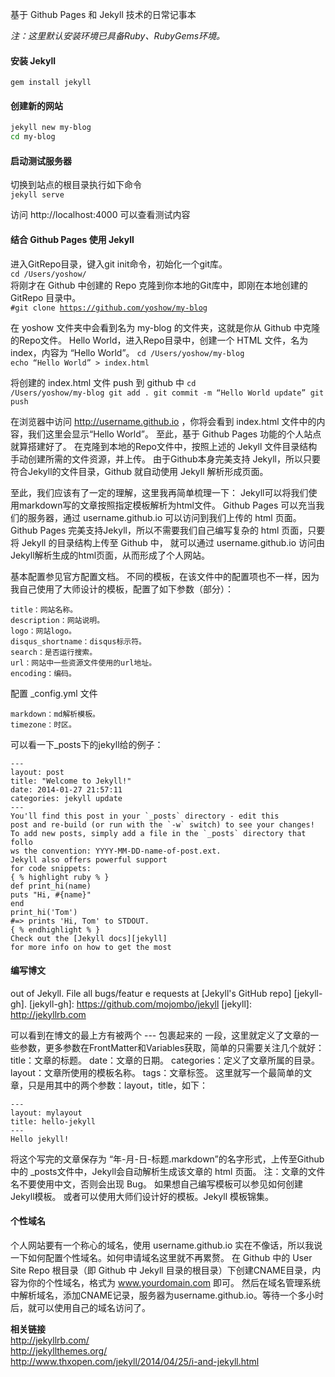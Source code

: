 基于 Github Pages 和 Jekyll 技术的日常记事本

*注：这里默认安装环境已具备Ruby、RubyGems环境。*

#### 安装 Jekyll ####   
<code>gem install jekyll</code>

#### 创建新的网站 ####   
``` bash
jekyll new my-blog   
cd my-blog
```

#### 启动测试服务器 #### 

切换到站点的根目录执行如下命令  
<code>jekyll serve</code>  

访问 http://localhost:4000 可以查看测试内容

#### 结合 Github Pages 使用 Jekyll ####  
进入GitRepo目录，键入git init命令，初始化一个git库。  
<code>cd /Users/yoshow/</code>  
将刚才在 Github 中创建的 Repo 克隆到你本地的Git库中，即刚在本地创建的 GitRepo 目录中。  
<code>#git clone https://github.com/yoshow/my-blog</code>

在 yoshow 文件夹中会看到名为 my-blog 的文件夹，这就是你从 Github 中克隆的Repo文件。
Hello World，进入Repo目录中，创建一个 HTML 文件，名为index，内容为 “Hello World”。
<code>cd /Users/yoshow/my-blog
echo “Hello World” > index.html</code> 

将创建的 index.html 文件 push 到 github 中 
<code>cd /Users/yoshow/my-blog
git add .
git commit -m “Hello World update”
git push</code>

在浏览器中访问 http://username.github.io ，你将会看到 index.html 文件中的内容，我们这里会显示“Hello World”。
至此，基于 Github Pages 功能的个人站点就算搭建好了。
在克隆到本地的Repo文件中，按照上述的 Jekyll 文件目录结构手动创建所需的文件资源，并上传。
由于Github本身完美支持 Jekyll，所以只要符合Jekyll的文件目录，Github 就自动使用 Jekyll 解析形成页面。

至此，我们应该有了一定的理解，这里我再简单梳理一下：
Jekyll可以将我们使用markdown写的文章按照指定模板解析为html文件。
Github Pages 可以充当我们的服务器，通过 username.github.io 可以访问到我们上传的 html 页面。
Github Pages 完美支持Jekyll，所以不需要我们自己编写复杂的 html 页面，只要将 Jekyll 的目录结构上传至 Github 中，
就可以通过 username.github.io 访问由Jekyll解析生成的html页面，从而形成了个人网站。

基本配置参见官方配置文档。 不同的模板，在该文件中的配置项也不一样，因为我自己使用了大师设计的模板，配置了如下参数（部分）：
```
title：网站名称。
description：网站说明。
logo：网站logo。
disqus_shortname：disqus标示符。
search：是否运行搜索。
url：网站中一些资源文件使用的url地址。
encoding：编码。
```

配置 _config.yml 文件
```
markdown：md解析模板。
timezone：时区。
```

可以看一下_posts下的jekyll给的例子：
```
---
layout: post
title: "Welcome to Jekyll!"
date: 2014-01-27 21:57:11
categories: jekyll update
---
You'll find this post in your `_posts` directory - edit this 
post and re-build (or run with the `-w` switch) to see your changes! 
To add new posts, simply add a file in the `_posts` directory that follo
ws the convention: YYYY-MM-DD-name-of-post.ext.
Jekyll also offers powerful support
for code snippets:
{ % highlight ruby % }
def print_hi(name)
puts "Hi, #{name}"
end
print_hi('Tom')
#=> prints 'Hi, Tom' to STDOUT.
{ % endhighlight % }
Check out the [Jekyll docs][jekyll]
for more info on how to get the most
```
#### 编写博文 ####  
out of Jekyll. File all bugs/featur
e requests at [Jekyll's GitHub repo]
[jekyll-gh].
[jekyll-gh]: https://github.com/mojombo/jekyll
[jekyll]: http://jekyllrb.com

可以看到在博文的最上方有被两个 --- 包裹起来的
一段，这里就定义了文章的一些参数，更多参数在FrontMatter和Variables获取，简单的只需要关注几个就好：
title：文章的标题。
date：文章的日期。
categories：定义了文章所属的目录。
layout：文章所使用的模板名称。
tags：文章标签。
这里就写一个最简单的文章，只是用其中的两个参数：layout，title，如下：
```
---
layout: mylayout
title: hello-jekyll
---
Hello jekyll!
```
将这个写完的文章保存为 “年-月-日-标题.markdown”的名字形式，上传至Github中的
_posts文件中，Jekyll会自动解析生成该文章的 html 页面。
注：文章的文件名不要使用中文，否则会出现 Bug。
如果想自己编写模板可以参见如何创建Jekyll模板。 或者可以使用大师们设计好的模板。Jekyll 模板锦集。

#### 个性域名 ####  
个人网站要有一个称心的域名，使用 username.github.io 实在不像话，所以我说一下如何配置个性域名。如何申请域名这里就不再累赘。
在 Github 中的 User Site Repo 根目录（即 Github 中 Jekyll 目录的根目录）下创建CNAME目录，内容为你的个性域名，格式为 www.yourdomain.com 即可。
然后在域名管理系统中解析域名，添加CNAME记录，服务器为username.github.io。等待一个多小时后，就可以使用自己的域名访问了。

**相关链接**  
http://jekyllrb.com/  
http://jekyllthemes.org/  
http://www.thxopen.com/jekyll/2014/04/25/i-and-jekyll.html  
